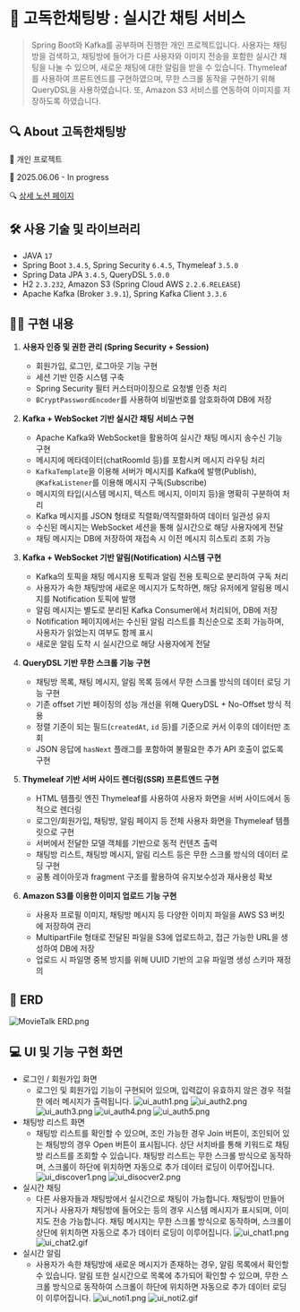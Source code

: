 # 💬 고독한채팅방 : 실시간 채팅 서비스

> Spring Boot와 Kafka를 공부하며 진행한 개인 프로젝트입니다. 사용자는 채팅방을 검색하고, 채팅방에 들어가 다른 사용자와 이미지 전송을 포함한 실시간 채팅을 나눌 수 있으며, 새로운 채팅에 대한 알림을
> 받을 수 있습니다. Thymeleaf를 사용하여 프론트엔드를 구현하였으며, 무한 스크롤 동작을 구현하기 위해 QueryDSL을 사용하였습니다. 또, Amazon S3 서비스를 연동하여 이미지를 저장하도록
> 하였습니다.

## 🔍 About 고독한채팅방

👤 개인 프로젝트

📅 2025.06.06 - In progress

🔍 [상세 노션 페이지](https://www.notion.so/chloeeekim/2176e927bee080f999b0fabb9926b913)

## 🛠️ 사용 기술 및 라이브러리

- JAVA `17`
- Spring Boot `3.4.5`, Spring Security `6.4.5`, Thymeleaf `3.5.0`
- Spring Data JPA `3.4.5`, QueryDSL `5.0.0`
- H2 `2.3.232`, Amazon S3 (Spring Cloud AWS `2.2.6.RELEASE`)
- Apache Kafka (Broker `3.9.1`), Spring Kafka Client `3.3.6`

## 👩‍💻 구현 내용

1. **사용자 인증 및 권한 관리 (Spring Security + Session)**
    - 회원가입, 로그인, 로그아웃 기능 구현
    - 세션 기반 인증 시스템 구축
    - Spring Security 필터 커스터마이징으로 요청별 인증 처리
    - `BCryptPasswordEncoder`를 사용하여 비밀번호를 암호화하여 DB에 저장


2. **Kafka + WebSocket 기반 실시간 채팅 서비스 구현**
    - Apache Kafka와 WebSocket을 활용하여 실시간 채팅 메시지 송수신 기능 구현
    - 메시지에 메타데이터(chatRoomId 등)를 포함시켜 메시지 라우팅 처리
    - `KafkaTemplate`을 이용해 서버가 메시지를 Kafka에 발행(Publish), `@KafkaListener`를 이용해 메시지 구독(Subscribe)
    - 메시지의 타입(시스템 메시지, 텍스트 메시지, 이미지 등)을 명확히 구분하여 처리
    - Kafka 메시지를 JSON 형태로 직렬화/역직렬화하여 데이터 일관성 유지
    - 수신된 메시지는 WebSocket 세션을 통해 실시간으로 해당 사용자에게 전달
    - 채팅 메시지는 DB에 저장하여 재접속 시 이전 메시지 히스토리 조회 가능


3. **Kafka + WebSocket 기반 알림(Notification) 시스템 구현**
    - Kafka의 토픽을 채팅 메시지용 토픽과 알림 전용 토픽으로 분리하여 구독 처리
    - 사용자가 속한 채팅방에 새로운 메시지가 도착하면, 해당 유저에게 알림용 메시지를 Notification 토픽에 발행
    - 알림 메시지는 별도로 분리된 Kafka Consumer에서 처리되어, DB에 저장
    - Notification 페이지에서는 수신된 알림 리스트를 최신순으로 조회 가능하며, 사용자가 읽었는지 여부도 함께 표시
    - 새로운 알림 도착 시 실시간으로 해당 사용자에게 전달


4. **QueryDSL 기반 무한 스크롤 기능 구현**
    - 채팅방 목록, 채팅 메시지, 알림 목록 등에서 무한 스크롤 방식의 데이터 로딩 기능 구현
    - 기존 offset 기반 페이징의 성능 개선을 위해 QueryDSL + No-Offset 방식 적용
    - 정렬 기준이 되는 필드(`createdAt`, `id` 등)를 기준으로 커서 이후의 데이터만 조회
    - JSON 응답에 `hasNext` 플래그를 포함하여 불필요한 추가 API 호출이 없도록 구현


5. **Thymeleaf 기반 서버 사이드 렌더링(SSR) 프론트엔드 구현**
    - HTML 템플릿 엔진 Thymeleaf를 사용하여 사용자 화면을 서버 사이드에서 동적으로 렌더링
    - 로그인/회원가입, 채팅방, 알림 페이지 등 전체 사용자 화면을 Thymeleaf 템플릿으로 구현
    - 서버에서 전달한 모델 객체를 기반으로 동적 컨텐츠 출력
    - 채팅방 리스트, 채팅방 메시지, 알림 리스트 등은 무한 스크롤 방식의 데이터 로딩 구현
    - 공통 레이아웃과 fragment 구조를 활용하여 유지보수성과 재사용성 확보


6. **Amazon S3를 이용한 이미지 업로드 기능 구현**
    - 사용자 프로필 이미지, 채팅방 메시지 등 다양한 이미지 파일을 AWS S3 버킷에 저장하여 관리
    - MultipartFile 형태로 전달된 파일을 S3에 업로드하고, 접근 가능한 URL을 생성하여 DB에 저장
    - 업로드 시 파일명 중복 방지를 위해 UUID 기반의 고유 파일명 생성 스키마 재정의

## 💾 ERD

![MovieTalk ERD.png](readme_assets/Godokbang%20ERD.png)

## 💻 UI 및 기능 구현 화면

- 로그인 / 회원가입 화면
    - 로그인 및 회원가입 기능이 구현되어 있으며, 입력값이 유효하지 않은 경우 적절한 에러 메시지가 출력됩니다.
      ![ui_auth1.png](readme_assets/ui_auth1.png)
      ![ui_auth2.png](readme_assets/ui_auth2.png)
      ![ui_auth3.png](readme_assets/ui_auth3.png)
      ![ui_auth4.png](readme_assets/ui_auth4.png)
      ![ui_auth5.png](readme_assets/ui_auth5.png)
- 채팅방 리스트 화면
    - 채팅방 리스트를 확인할 수 있으며, 조인 가능한 경우 Join 버튼이, 조인되어 있는 채팅방의 경우 Open 버튼이 표시됩니다. 상단 서치바를 통해 키워드로 채팅방 리스트를 조회할 수 있습니다. 채팅방
      리스트는 무한 스크롤 방식으로 동작하며, 스크롤이 하단에 위치하면 자동으로 추가 데이터 로딩이 이루어집니다.
      ![ui_discover1.png](readme_assets/ui_discover1.png)
      ![ui_disocver2.png](readme_assets/ui_disocver2.png)
- 실시간 채팅
    - 다른 사용자들과 채팅방에서 실시간으로 채팅이 가능합니다. 채팅방이 만들어지거나 사용자가 채팅방에 들어오는 등의 경우 시스템 메시지가 표시되며, 이미지도 전송 가능합니다. 채팅 메시지는 무한 스크롤 방식으로
      동작하며, 스크롤이 상단에 위치하면 자동으로 추가 데이터 로딩이 이루어집니다.
      ![ui_chat1.png](readme_assets/ui_chat1.png)
      ![ui_chat2.gif](readme_assets/ui_chat2.gif)
- 실시간 알림
    - 사용자가 속한 채팅방에 새로운 메시지가 존재하는 경우, 알림 목록에서 확인할 수 있습니다. 알림 또한 실시간으로 목록에 추가되어 확인할 수 있으며, 무한 스크롤 방식으로 동작하여 스크롤이 하단에 위치하면
      자동으로 추가 데이터 로딩이 이루어집니다.
      ![ui_noti1.png](readme_assets/ui_noti1.png)
      ![ui_noti2.gif](readme_assets/ui_noti2.gif)

